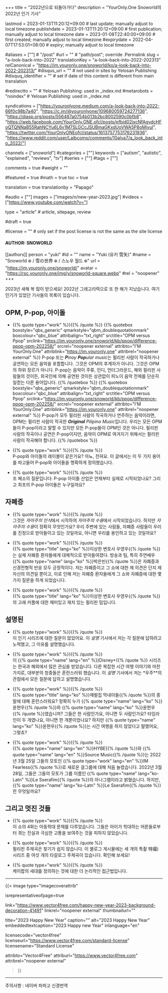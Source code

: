 +++
title = "2022년으로 되돌아가다"
description = "YourOnly.One Snoworld의 2022년 인기 기사"

lastmod = 2023-01-13T11:20:12+09:00                 # last update; manually adjust to local timezone
publishdate = 2023-01-13T11:20:12+09:00             # first publication; manually adjust to local timezone
date = 2023-01-08T22:40:00+09:00                    # first created; manually adjust to local timezone
#expirydate = 2022-04-07T17:53:01+08:00              # expiry; manually adjust to local timezone

#aliases = [""]                                        # "/post"
#url = ""                                              # "path/post"; override .Permalink
slug = "a-look-back-into-2022"
translationKey = "a-look-back-into-2022-202313"
relCanonical = "https://im.youronly.one/snoworld/ko/a-look-back-into-2022-202313/"
#disqus_url = ""                                       # not used in sites by Yelosan Publishing
#disquq_identifier = ""                                # set if date of this content is different from main translation

#redirectto = ""                                       # Yelosan Publishing: used in _index.md
#metarobots = "noindex"                                # Yelosan Publishing: used in _index.md

syndications = ["https://youronlyone.medium.com/a-look-back-into-2022-66f0c98b7a40", "https://c.im/@youronlyone/109680059724277136", "https://diasp.org/posts/556487a0754b013b2bc8002590c0bfb8", "https://web.facebook.com/YourOnly.ONE.ofcl/posts/pfbid02ixcNfAgvdcHFoQTQNNaB55RahNCYu6L6v1M7SLGCcJSUBmaGKxdUoVWA5P8oMivul", "https://twitter.com/YourOnlyONEofcl/status/1613757753176231936", "https://www.reddit.com/user/Laibcoms/comments/10alva7/a_look_back_into_2022/"]

channels = ["snoworld"]
#categories = [""]
keywords = ["autism", "autistic", "explained", "reviews", "tv"]
#series = [""]
#tags = [""]

comments = true
#weight = ""

#featured = true
#math = true
toc = true

translation = true
translationby = "Papago"

#audio = [""]
images = ["images/n/new-year-2023.jpg"]
#videos = ["https://www.youtube.com/watch?v="]

type = "article"                                             # article, sitepage, review

#draft = true

#license = ""                                          # only set if the post license is not the same as the site license

#### AUTHOR: SNOWORLD ####
[[authors]]
  person = "yuki"
  #id = ""
  name = "Yuki (유키 雪矢)"
  #name = "Snoworld ❄️ / 雪の世界 ❄️ / 스노우 월드 ❄️"
  url = "https://im.youronly.one/snoworld/"
  avatar = "https://rsc.youronly.one/img/y/snoworld-square.webp"
  #rel = "noopener"
+++

2023년 새해 복 많이 받으세요! 2022년 그레고리력으로 또 한 해가 지났습니다. 여기 인기가 있었던 기사들의 목록이 있습니다.

<!--more-->

## OPM, P-pop, 아이돌

- {{% quote type="work" %}}[](ppop-vs-opm){{% /quote %}}
{{% quotebox boxstyle="qbs_generic" qmarkstyle="qbm_doublequotationmark" boxcolour="qbc_blue" attribalign="txt_right" srctitle="OPM versus Ppop" srclink="https://im.youronly.one/snoworld/kb/ppop/difference-ppop-opm-202258/" srcrel="noopener external" attribto="I'M YourOnly.One" attriblink="https://im.youronly.one" attribrel="noopener external" %}}
<span lang="en-PH">P-pop</span> 또는 <span lang="en-PH">***P**inoy **Pop**ular music*</span>는 필리핀 사람이 작곡하거나 공연하는 모든 음악을 포함합니다. 그것은 <span lang="en-PH">OPM</span>의 후계자가 아니다. 그것은 <span lang="en-PH">OPM</span>의 하위 장르가 아니다. <span lang="en-PH">P-pop</span>는 음악이 주류, 인디, 언더그라운드, 해외 필리핀 사람들의 것이든, 외국인에 의해 공연된 것이든 상관없이 피노이 음악 전체를 단순히 일컫는 다른 용어입니다.
{{% /quotebox %}}
{{% quotebox boxstyle="qbs_generic" qmarkstyle="qbm_doublequotationmark" boxcolour="qbc_blue" attribalign="txt_right" srctitle="OPM versus Ppop" srclink="https://im.youronly.one/snoworld/kb/ppop/difference-ppop-opm-202258/" srcrel="noopener external" attribto="I'M YourOnly.One" attriblink="https://im.youronly.one" attribrel="noopener external" %}}
<span lang="en-PH">P-pop</span>가 모두 필리핀 사람이 작곡하거나 연주하는 음악이라면, <span lang="en-PH">OPM</span>는 필리핀 사람이 작곡한 <span lang="en-PH">***Original** Pilipino Music*</span>입니다. 우리는 모든 <span lang="en-PH">OPM</span>들이 <span lang="en-PH">P-pop</span>이라고 말할 수 있지만 모든 <span lang="en-PH">P-pop</span>들이 <span lang="en-PH">OPM</span>인 것은 아니다. 필리핀 사람의 작곡이나 공연은 <span lang="en-PH">P-pop</span>이지만, 음악이 <span lang="en-PH">OPM</span>로 여겨지기 위해서는 필리핀 사람이 작곡해야 합니다.
{{% /quotebox %}}

- {{% quote type="work" %}}[](ppop-vs-idols){{% /quote %}}\
  <span lang="en-PH">P-pop</span>와 아이돌의 레이블이 같은가요? 아뇨, 전혀요. 이 글에서는 이 두 가지 용어를 파고들어 <span lang="en-PH">P-pop</span>와 아이돌을 명확하게 정의했습니다.

- {{% quote type="work" %}}[](ppop-idols){{% /quote %}}\
  조 페소의 질문입니다: <span lang="en-PH">P-pop</span> 아이돌 산업은 언제부터 실제로 시작되었나요? 그리고 최초의 <span lang="en-PH">P-pop</span> 아이돌은 누구일까요?

## 자폐증

- {{% quote type="work" %}}[](20220717-what-is-autism-acceptance){{% /quote %}}\
  그것은 *자아주의 인식*에서 시작하여 *자아주의 수용*에서 시작되었습니다. 하지만 *자아주의 수용*이 정확히 무엇인가요? 우리 주변에 있는 사람들, 자폐증 사람들이 우리를 진정으로 받아들이고 있는 것일까요, 아니면 우리를 용인하고 있는 것일까요?

- {{% quote type="work" %}}[](20220920-extraordinary-attorney-woo-and-autism){{% /quote %}}\
  {{% quote type="title" lang="ko" %}}이상한 변호사 우영우{{% /quote %}}는 실제 자폐증 환자들에게 대체적으로 받아들여졌다. 방송과 팀, 특히 주연배우 {{% quote type="name" lang="ko" %}}박은빈{{% /quote %}}은 자폐증과 신경전형적 반응 모두 긍정적이다. 저는 자폐증이고 그 쇼에 대한 제 의견은 단지 제 자신의 의견일 뿐이고, 이로 인해 저는 자폐증 환자들에게 그 쇼와 자폐증에 대한 몇 가지 질문을 하게 되었습니다.

- {{% quote type="work" %}}[](20220817-whale-couple-filipino-memes){{% /quote %}}\
  {{% quote type="title" lang="ko" %}}이상한 변호사 우영우{{% /quote %}}의 고래 커플에 대한 재미있고 재치 있는 필리핀 밈입니다.

## 설명된

- {{% quote type="work" %}}[](20220211-all-of-us-are-dead-explained){{% /quote %}}\
  이 인기 시리즈에 대한 질문이 많았어요. 이 *설명* 기사에서 저는 각 질문에 답하려고 노력했고, 그 이유를 설명했습니다.

- {{% quote type="work" %}}[](20220426-grid-explained){{% /quote %}}\
  이 {{% quote type="name" lang="en" %}}Disney+{{% /quote %}} 시리즈는 한국과 해외에서 많은 관심을 받았습니다. 다른 복잡한 시간 여행 이야기와 마찬가지로, 대부분의 청중들은 혼란스러워 했습니다. 이 *설명* 기사에서 저는 *우주**의 관점에서 모든 질문에 답하고 설명했습니다.

- {{% quote type="work" %}}[](20221226-reborn-rich-explained){{% /quote %}}\
  {{% quote type="title" lang="ko" %}}재벌집 막내아들{{% /quote %}}의 종말에 대해 혼란스러워요? 정확히 누가 {{% quote type="name" lang="ko" %}}윤현우{{% /quote %}}와 {{% quote type="name" lang="ko" %}}윤현우{{% /quote %}}였습니까? 그들은 한 사람인가요, 아니면 두 사람인가요? 타임라인이 두 개였나요, 아니면 한 개뿐이었나요? 하지만 {{% quote type="name" lang="ko" %}}윤현우{{% /quote %}}는 시간 여행을 하지 않았다고 말했어요, 그렇죠?

- {{% quote type="work" %}}[](20220329-le-sserafim-the-name){{% /quote %}}\
  {{% quote type="name" lang="en" %}}HYBE{{% /quote %}}와 {{% quote type="name" lang="en" %}}Source Music{{% /quote %}}는 2022년 3월 25일 그들의 모토인 {{% quote type="work" lang="en" %}}IM Fearless{{% /quote %}}로 새로운 걸그룹에 대해 처음 놀렸습니다. 2022년 3월 28일, 그들은 그들의 모토가 그룹 이름인 {{% quote type="name" lang="ko-Latn" %}}Le Sserafim{{% /quote %}}의 아나그램이라고 밝혔습니다. 하지만, {{% quote type="name" lang="ko-Latn" %}}Le Sserafim{{% /quote %}}란 무엇일까요?

## 그리고 멋진 것들

- {{% quote type="work" %}}[](20220914-the-law-cafe-episode-04){{% /quote %}}\
  이 쇼의 4화는 아동학대 문제를 다루었습니다. 그들은 아이가 학대하는 어른들로부터 겪는 진실과 극심한 고통을 보여주는 것을 피하지 않았습니다.

- {{% quote type="work" %}}[](20220208-tagalog-tokusatsu-theme-songs){{% /quote %}}\
  필리핀 주제곡은 찾기가 쉽지 않습니다. 이 블로그 게시물에는 세 개의 특촬 <span lang="ja">特撮</span>) 시리즈 중 여섯 개의 타갈로그 주제곡이 있습니다. 확인해 보세요!

- {{% quote type="work" %}}[](kpop-generations){{% /quote %}}\
  케이팝의 세대를 정의하는 것에 대한 더 논리적인 접근법입니다.

---

{{< image
  type="imagecoverattrib"

  isrepresentativeofpage=true

  link="https://www.vector4free.com/happy-new-year-2023-background-decoration-41491"
  linkrel="noopener external"
  thumbnailurl=""

  title="2023 Happy New Year"
  caption=""
  alt="2023 Happy New Year"
  embeddedtextcaption="2023 Happy new Year"
  inlanguage="en"

  licensecode="vector4free"
  licenseurl="https://www.vector4free.com/standard-license"
  licensename="Standard License"

  attribto="Vector4Free"
  attriburl="https://www.vector4free.com"
  attribrel="noopener external"
>}}

---

주의사항 : 네이버 파파고 신경번역
